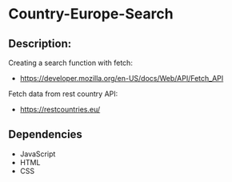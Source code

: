 # Country-Europe-Search

## Description:
Creating a search function with fetch:
* https://developer.mozilla.org/en-US/docs/Web/API/Fetch_API

Fetch data from rest country API:
* https://restcountries.eu/

## Dependencies
* JavaScript
* HTML
* CSS

